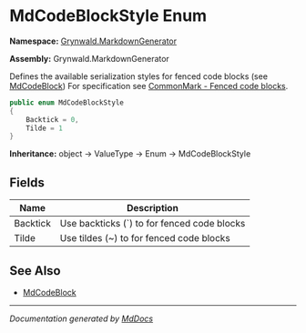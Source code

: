 ﻿# MdCodeBlockStyle Enum

**Namespace:** [Grynwald.MarkdownGenerator](../index.md)

**Assembly:** Grynwald.MarkdownGenerator

Defines the available serialization styles for fenced code blocks (see [MdCodeBlock](../MdCodeBlock/index.md)) For specification see [CommonMark \- Fenced code blocks](https://spec.commonmark.org/0.28/#fenced-code-blocks).

```csharp
public enum MdCodeBlockStyle
{
    Backtick = 0,
    Tilde = 1
}
```

**Inheritance:** object → ValueType → Enum → MdCodeBlockStyle

## Fields

| Name     | Description                                  |
| -------- | -------------------------------------------- |
| Backtick | Use backticks (\`) to for fenced code blocks |
| Tilde    | Use tildes (\~) to for fenced code blocks    |

## See Also

- [MdCodeBlock](../MdCodeBlock/index.md)

___

*Documentation generated by [MdDocs](https://github.com/ap0llo/mddocs)*
